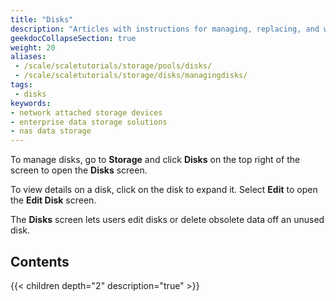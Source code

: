 ```yaml
---
title: "Disks"
description: "Articles with instructions for managing, replacing, and wiping disks."
geekdocCollapseSection: true
weight: 20
aliases:
 - /scale/scaletutorials/storage/pools/disks/
 - /scale/scaletutorials/storage/disks/managingdisks/
tags:
 - disks
keywords:
- network attached storage devices
- enterprise data storage solutions
- nas data storage
---
```


To manage disks, go to **Storage** and click **Disks** on the top right of the screen to open the **Disks** screen.

To view details on a disk, click on the disk to expand it. Select **Edit** to open the **Edit Disk** screen.

The **Disks** screen lets users edit disks or delete obsolete data off an unused disk.

## Contents

{{< children depth="2" description="true" >}}

<div class="noprint">
